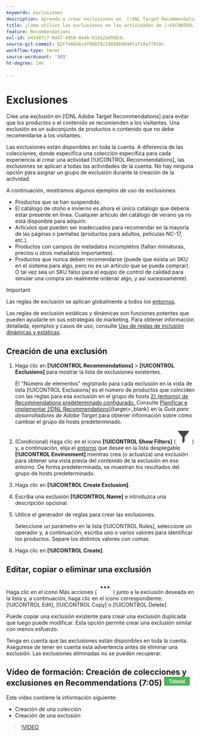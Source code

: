 ```yaml
---
keywords: exclusiones
description: Aprenda a crear exclusiones en  [!DNL Target Recommendations] para evitar que se recomienden productos o contenido a los visitantes.
title: ¿Cómo utilizo las exclusiones en las actividades de [!UICONTROL Recommendations]?
feature: Recommendations
exl-id: e41487c7-6d47-4958-8e4b-616a2ad56b3c
source-git-commit: 02ffe8da6cdf96039218656b9690fa719a77910c
workflow-type: tm+mt
source-wordcount: '503'
ht-degree: 14%

---
```


# Exclusiones

Cree una exclusión en [!DNL Adobe Target Recommendations] para evitar que los productos o el contenido se recomienden a los visitantes. Una exclusión es un subconjunto de productos o contenido que no debe recomendarse a los visitantes.

Las exclusiones están disponibles en toda la cuenta. A diferencia de las colecciones, donde especifica una colección específica para cada experiencia al crear una actividad [!UICONTROL Recommendations], las exclusiones se aplican a todas las actividades de la cuenta. No hay ninguna opción para asignar un grupo de exclusión durante la creación de la actividad.

A continuación, mostramos algunos ejemplos de uso de exclusiones:

* Productos que se han suspendido.
* El catálogo de otoño e invierno es ahora el único catálogo que debería estar presente en línea. Cualquier artículo del catálogo de verano ya no está disponible para adquirir.
* Artículos que pueden ser inadecuados para recomendar en la mayoría de las páginas o pantallas (productos para adultos, películas NC-17, etc.).
* Productos con campos de metadatos incompletos (faltan miniaturas, precios u otros metadatos importantes).
* Productos que nunca deben recomendarse (puede que exista un SKU en el sistema para algo, pero no es un artículo que se pueda comprar). O tal vez sea un SKU falso para el equipo de control de calidad para simular una compra sin realmente ordenar algo, y así sucesivamente).

>[!IMPORTANT]
>
>Las reglas de exclusión se aplican globalmente a todos los [entornos](/help/main/administrating-target/environments.md).
>
>Las reglas de exclusión estáticas y dinámicas son funciones potentes que pueden ayudarle en sus estrategias de marketing. Para obtener información detallada, ejemplos y casos de uso, consulte [Uso de reglas de inclusión dinámicas y estáticas](/help/main/c-recommendations/c-algorithms/use-dynamic-and-static-inclusion-rules.md#concept_4CB5C0FA705D4E449BD0B37B3D987F9F).

## Creación de una exclusión

1. Haga clic en **[!UICONTROL Recommendations]** > **[!UICONTROL Exclusions]** para mostrar la lista de exclusiones existentes.

   El &quot;Número de elementos&quot; registrado para cada exclusión en la vista de lista [!UICONTROL Exclusions] es el número de productos que coinciden con las reglas para esa exclusión en el grupo de hosts [2&rbrace; (entorno) de Recommendations predeterminado configurado. ](/help/main/administrating-target/hosts.md) Consulte [Planificar e implementar [!DNL Recommendations]](https://experienceleague.adobe.com/en/docs/target-dev/developer/recommendations){target=_blank} en la *Guía para desarrolladores de Adobe Target* para obtener información sobre cómo cambiar el grupo de hosts predeterminado.

1. (Condicional) Haga clic en el icono **[!UICONTROL Show Filters]** ( ![Mostrar icono de filtros](/help/main/assets/icons/Filter.svg) ) y, a continuación, elija el [entorno](/help/main/administrating-target/environments.md) que desee en la lista desplegable **[!UICONTROL Environment]** mientras crea (o actualiza) una exclusión para obtener una vista previa del contenido de la exclusión en ese entorno. De forma predeterminada, se muestran los resultados del grupo de hosts predeterminado.

1. Haga clic en **[!UICONTROL Create Exclusion]**.

1. Escriba una exclusión **[!UICONTROL Name]** e introduzca una descripción opcional.

1. Utilice el generador de reglas para crear las exclusiones.

   Seleccione un parámetro en la lista [!UICONTROL Rules], seleccione un operador y, a continuación, escriba uno o varios valores para identificar los productos. Separe los distintos valores con comas.

1. Haga clic en **[!UICONTROL Create]**.

<!-- ## Create an exclusion using Advanced Search

You can also create exclusions using [!UICONTROL Advanced Search] on the [Catalog Search](/help/main/c-recommendations/c-products/catalog-search.md#save-as) page ( [!UICONTROL Recommendations] > [!UICONTROL Catalog Search] > [!UICONTROL Advanced Search]). 

![Save as dialog](/help/main/c-recommendations/c-products/assets/save-as.png)

After creating a search using "id > contains," for example, you can then click [!UICONTROL Save As] > [!UICONTROL Exclusion].

>[!IMPORTANT]
>
>The [!UICONTROL Advanced Search] functionality is case-insensitive; however, products returned at the time of delivery are based on case-sensitive search. This mismatch might lead to confusion. Ensure that you consider case-sensitivity when you create exclusions based on results using the Advanced Search functionality. For example, if you perform a search for "Holiday," that initial search lists results containing "Holiday" and "holiday." If you then create an exclusion with the intent to exclude products containing "holiday," only products containing "holiday" are excluded. Products containing "Holiday" are not excluded. -->

## Editar, copiar o eliminar una exclusión

Haga clic en el icono Más acciones ( ![icono Más acciones](/help/main/assets/icons/MoreSmallList.svg) ) junto a la exclusión deseada en la lista y, a continuación, haga clic en el icono correspondiente: [!UICONTROL Edit], [!UICONTROL Copy] o [!UICONTROL Delete].

Puede copiar una exclusión existente para crear una exclusión duplicada que luego puede modificar. Esta opción permite crear una exclusión similar con menos esfuerzo.

Tenga en cuenta que las exclusiones están disponibles en toda la cuenta. Asegúrese de tener en cuenta esta advertencia antes de eliminar una exclusión. Las exclusiones eliminadas no se pueden recuperar.

## Vídeo de formación: Creación de colecciones y exclusiones en Recommendations (7:05) ![Distintivo de tutorial](/help/main/assets/tutorial.png)

Este vídeo contiene la información siguiente:

* Creación de una colección
* Creación de una exclusión

>[!VIDEO](https://video.tv.adobe.com/v/27689)
